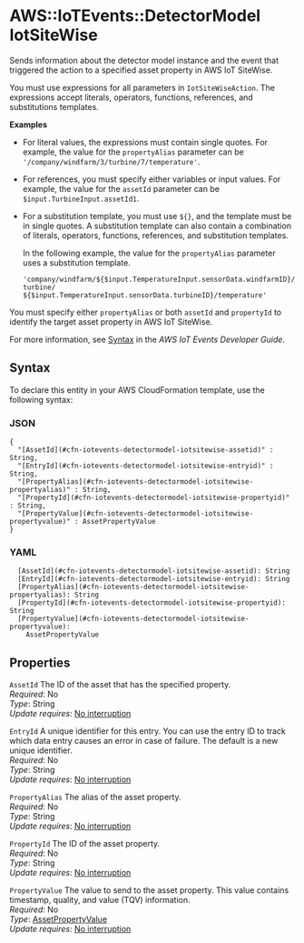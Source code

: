 # AWS::IoTEvents::DetectorModel IotSiteWise<a name="aws-properties-iotevents-detectormodel-iotsitewise"></a>

Sends information about the detector model instance and the event that triggered the action to a specified asset property in AWS IoT SiteWise\.

You must use expressions for all parameters in `IotSiteWiseAction`\. The expressions accept literals, operators, functions, references, and substitutions templates\.

**Examples**
+ For literal values, the expressions must contain single quotes\. For example, the value for the `propertyAlias` parameter can be `'/company/windfarm/3/turbine/7/temperature'`\.
+ For references, you must specify either variables or input values\. For example, the value for the `assetId` parameter can be `$input.TurbineInput.assetId1`\.
+ For a substitution template, you must use `${}`, and the template must be in single quotes\. A substitution template can also contain a combination of literals, operators, functions, references, and substitution templates\.

  In the following example, the value for the `propertyAlias` parameter uses a substitution template\. 

   `'company/windfarm/${$input.TemperatureInput.sensorData.windfarmID}/turbine/ ${$input.TemperatureInput.sensorData.turbineID}/temperature'` 

You must specify either `propertyAlias` or both `assetId` and `propertyId` to identify the target asset property in AWS IoT SiteWise\.

For more information, see [Syntax](https://docs.aws.amazon.com/iotevents/latest/developerguide/expression-syntax.html) in the *AWS IoT Events Developer Guide*\.

## Syntax<a name="aws-properties-iotevents-detectormodel-iotsitewise-syntax"></a>

To declare this entity in your AWS CloudFormation template, use the following syntax:

### JSON<a name="aws-properties-iotevents-detectormodel-iotsitewise-syntax.json"></a>

```
{
  "[AssetId](#cfn-iotevents-detectormodel-iotsitewise-assetid)" : String,
  "[EntryId](#cfn-iotevents-detectormodel-iotsitewise-entryid)" : String,
  "[PropertyAlias](#cfn-iotevents-detectormodel-iotsitewise-propertyalias)" : String,
  "[PropertyId](#cfn-iotevents-detectormodel-iotsitewise-propertyid)" : String,
  "[PropertyValue](#cfn-iotevents-detectormodel-iotsitewise-propertyvalue)" : AssetPropertyValue
}
```

### YAML<a name="aws-properties-iotevents-detectormodel-iotsitewise-syntax.yaml"></a>

```
  [AssetId](#cfn-iotevents-detectormodel-iotsitewise-assetid): String
  [EntryId](#cfn-iotevents-detectormodel-iotsitewise-entryid): String
  [PropertyAlias](#cfn-iotevents-detectormodel-iotsitewise-propertyalias): String
  [PropertyId](#cfn-iotevents-detectormodel-iotsitewise-propertyid): String
  [PropertyValue](#cfn-iotevents-detectormodel-iotsitewise-propertyvalue): 
    AssetPropertyValue
```

## Properties<a name="aws-properties-iotevents-detectormodel-iotsitewise-properties"></a>

`AssetId`  <a name="cfn-iotevents-detectormodel-iotsitewise-assetid"></a>
The ID of the asset that has the specified property\.  
*Required*: No  
*Type*: String  
*Update requires*: [No interruption](https://docs.aws.amazon.com/AWSCloudFormation/latest/UserGuide/using-cfn-updating-stacks-update-behaviors.html#update-no-interrupt)

`EntryId`  <a name="cfn-iotevents-detectormodel-iotsitewise-entryid"></a>
A unique identifier for this entry\. You can use the entry ID to track which data entry causes an error in case of failure\. The default is a new unique identifier\.  
*Required*: No  
*Type*: String  
*Update requires*: [No interruption](https://docs.aws.amazon.com/AWSCloudFormation/latest/UserGuide/using-cfn-updating-stacks-update-behaviors.html#update-no-interrupt)

`PropertyAlias`  <a name="cfn-iotevents-detectormodel-iotsitewise-propertyalias"></a>
The alias of the asset property\.  
*Required*: No  
*Type*: String  
*Update requires*: [No interruption](https://docs.aws.amazon.com/AWSCloudFormation/latest/UserGuide/using-cfn-updating-stacks-update-behaviors.html#update-no-interrupt)

`PropertyId`  <a name="cfn-iotevents-detectormodel-iotsitewise-propertyid"></a>
The ID of the asset property\.  
*Required*: No  
*Type*: String  
*Update requires*: [No interruption](https://docs.aws.amazon.com/AWSCloudFormation/latest/UserGuide/using-cfn-updating-stacks-update-behaviors.html#update-no-interrupt)

`PropertyValue`  <a name="cfn-iotevents-detectormodel-iotsitewise-propertyvalue"></a>
The value to send to the asset property\. This value contains timestamp, quality, and value \(TQV\) information\.   
*Required*: No  
*Type*: [AssetPropertyValue](aws-properties-iotevents-detectormodel-assetpropertyvalue.md)  
*Update requires*: [No interruption](https://docs.aws.amazon.com/AWSCloudFormation/latest/UserGuide/using-cfn-updating-stacks-update-behaviors.html#update-no-interrupt)